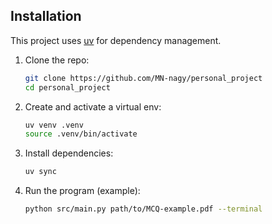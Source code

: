 ## Installation

This project uses [uv](https://docs.astral.sh/uv/) for dependency management.

1. Clone the repo:
   ```bash
   git clone https://github.com/MN-nagy/personal_project
   cd personal_project

2. Create and activate a virtual env:
   ```bash
   uv venv .venv
   source .venv/bin/activate
   ```

3. Install dependencies:
    ```bash
    uv sync

    ```
4. Run the program (example):
    ```bash
    python src/main.py path/to/MCQ-example.pdf --terminal
    ```
